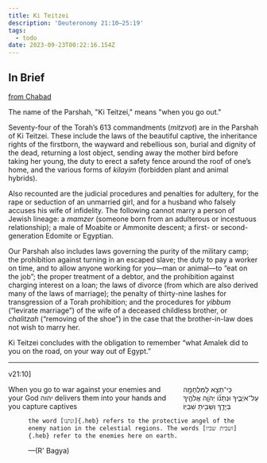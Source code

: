 ```yaml
---
title: Ki Teitzei
description: 'Deuteronomy 21:10–25:19'
tags:
  - todo
date: 2023-09-23T00:22:16.154Z
---
```


## In Brief

[from Chabad](https://www.chabad.org/parshah/article_cdo/aid/2286/jewish/Ki-Teitzei-in-a-Nutshell.htm)

The name of the Parshah, "Ki Teitzei," means "when you go out."

Seventy-four of the Torah’s 613 commandments (_mitzvot_) are in the Parshah of Ki Teitzei. These include the laws of the beautiful captive, the inheritance rights of the firstborn, the wayward and rebellious son, burial and dignity of the dead, returning a lost object, sending away the mother bird before taking her young, the duty to erect a safety fence around the roof of one’s home, and the various forms of _kilayim_ (forbidden plant and animal hybrids).

Also recounted are the judicial procedures and penalties for adultery, for the rape or seduction of an unmarried girl, and for a husband who falsely accuses his wife of infidelity. The following cannot marry a person of Jewish lineage: a _mamzer_ (someone born from an adulterous or incestuous relationship); a male of Moabite or Ammonite descent; a first- or second-generation Edomite or Egyptian.

Our Parshah also includes laws governing the purity of the military camp; the prohibition against turning in an escaped slave; the duty to pay a worker on time, and to allow anyone working for you—man or animal—to “eat on the job”; the proper treatment of a debtor, and the prohibition against charging interest on a loan; the laws of divorce (from which are also derived many of the laws of marriage); the penalty of thirty-nine lashes for transgression of a Torah prohibition; and the procedures for _yibbum_ (“levirate marriage”) of the wife of a deceased childless brother, or _chalitzah_ (“removing of the shoe”) in the case that the brother-in-law does not wish to marry her.

Ki Teitzei concludes with the obligation to remember “what Amalek did to you on the road, on your way out of Egypt.”

---

v21:10]

<div class='box'>
 <div class='columns'>
   <div class='column is-half'>
When you go to war against your enemies and your God יהוה delivers them into your hands and you capture captives
   </div>
   <div class='column heb'>
     כִּֽי־תֵצֵ֥א לַמִּלְחָמָ֖ה עַל־אֹיְבֶ֑יךָ וּנְתָנ֞וֹ יְהֹוָ֧ה אֱלֹהֶ֛יךָ בְּיָדֶ֖ךָ וְשָׁבִ֥יתָ שִׁבְיֽוֹ׃
   </div>
 </div>
</div>

<figure class='quote'>

    the word [ונתנו]{.heb} refers to the protective angel of the enemy nation in the celestial regions. The words [ושבית שביו]{.heb} refer to the enemies here on earth.

  <figcaption>&mdash;(R' Bagya)</figcaption>
</figure>
